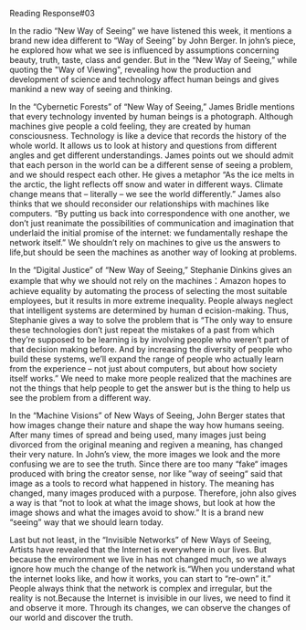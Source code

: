 Reading Response#03

In the radio “New Way of Seeing” we have listened this week, it mentions a brand new idea different to “Way of Seeing” 
by John Berger. In john’s piece, he explored how what we see is influenced by assumptions concerning beauty, truth, 
taste, class and gender. But in the “New Way of Seeing,” while quoting the "Way of Viewing", revealing how the 
production and development of science and technology affect human beings and gives mankind a new way of seeing and 
thinking.

In the “Cybernetic Forests” of “New Way of Seeing,” James Bridle mentions that every technology invented by human 
beings is a photograph. Although machines give people a cold feeling, they are created by human consciousness. 
Technology is like a device that records the history of the whole world. It allows us to look at history and questions 
from different angles and get different understandings. James points out we should admit that each person in the world
can be a different sense of seeing a problem, and we should respect each other. He gives a metaphor “As the ice melts 
in the arctic, the light reflects off snow and water in different ways. Climate change means that – literally – we see
the world differently.” James also thinks that we should reconsider our relationships with machines like computers. 
“By putting us back into correspondence with one another, we don’t just reanimate the possibilities of communication
 and imagination that underlaid the initial promise of the internet: we fundamentally reshape the network itself.” We 
 shouldn’t rely on machines to give us the answers to life,but should be seen the machines as another way of looking 
 at problems. 
 
 In the “Digital Justice” of “New Way of Seeing,”  Stephanie Dinkins gives an example that why we should not rely 
 on the machines：Amazon hopes to achieve equality by automating the process of selecting the most suitable employees, 
 but it results in more extreme inequality. People always neglect that intelligent systems are determined by human d
 ecision-making. Thus, Stephanie gives a way to solve the problem that is “The only way to ensure these technologies don’t 
 just repeat the mistakes of a past from which they’re supposed to be learning is by involving people who weren’t part of 
 that decision making before. And by increasing the diversity of people who build these systems, we’ll expand the range of 
 people who actually learn from the experience – not just about computers, but about how society itself works.” We need to
 make more people realized that the machines are not the things that help people to get the answer but is the thing to help
 us see the problem from a different way.
 
 In the “Machine Visions” of New Ways of Seeing, John Berger states that how images change their nature and shape the 
 way how humans seeing. After many times of spread and being used, many images just being divorced from the original 
 meaning and regiven a meaning, has changed their very nature. In John’s view, the more images we look and the more
 confusing we are to see the truth. Since there are too many “fake“ images produced with bring the creator sense, nor 
 like ”way of seeing“ said that image as a tools to record what happened in history. The meaning has changed, many images 
 produced with a purpose. Therefore, john also gives a way is that “not to look at what the image shows, but look at how 
 the image shows and what the images avoid to show.” It is a brand new “seeing” way that we should learn today.
 
 Last but not least, in the “Invisible Networks” of New Ways of Seeing, Artists have revealed that the Internet is 
 everywhere in our lives. But because the environment we live in has not changed much, so we always ignore how much 
 the change of the network is.“When you understand what the internet looks like, and how it works, you can start to 
 “re-own” it.” People always think that the network is complex and irregular, but the reality is not.Because the 
 Internet is invisible in our lives, we need to find it and observe it more. Through its changes, we can observe the 
 changes of our world and discover the truth.


